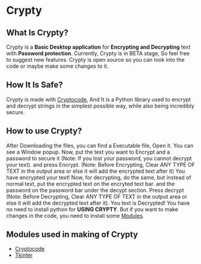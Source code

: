 # Crypty 

## What Is Crypty? 
Crypty is a **Basic Desktop application** for **Encrypting and Decrypting** text with **Password protection**. Currently, Crypty is in BETA stage, So feel free to suggest new features. Crypty is open source so you can look into the code or maybe make some changes to it.

## How It Is Safe?
Crypty is made with [Cryptocode](https://pypi.org/project/cryptocode/), And It is a Python library used to encrypt and decrypt strings in the simplest possible way, while also being incredibly secure.

## How to use Crypty?
After Downloading the files, you can find a Executable file, Open it. You can see a Window popup. Now, put the text you want to Encrypt and a password to secure it (Note: If you lost your password, you cannot decrypt your text). and press Encrypt. (Note: Before Encrypting, Clear ANY TYPE OF TEXT in the output area or else it will add the encrypted text after it) You have encrypted your text! Now, for decrypting, do the same, but instead of normal text, put the encrypted text on the encryted text bar. and the password on the password bar under the decypt section. Press decrypt (Note: Before Decrypting, Clear ANY TYPE OF TEXT in the output area or else it will add the decrypted text after it). You text is Decrypted! You have no need to install python for **USING CRYPTY**. But if you want to make changes in the code, you need to install some [Modules](https://github.com/studiousgamer/Crypty/blob/main/README.md#modules-used-in-making-of-crypty).

## Modules used in making of Crypty
- [Cryptocode](https://pypi.org/project/cryptocode/)
- [Tkinter](https://docs.python.org/3/library/tkinter.html)
